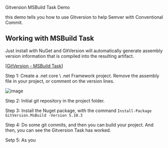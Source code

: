 Gitversion MSBuild Task Demo

this demo tells you how to use Gitversion to help Semver with Conventional Commit.

## Working with MSBuild Task

Just install with NuGet and GitVersion will automatically generate assembly version information that is compiled into the resulting artifact.

[[GitVersion - MSBuild Task](https://gitversion.net/docs/usage/msbuild)]

Step 1: Create a .net core \ .net Framework project. Remove the assembly file in your project, or comment on the version lines.

![image](https://user-images.githubusercontent.com/10216853/184575613-ba0b02ce-56c3-43ce-a30d-65d94a92ad9c.png)


Step 2: Initial git repository in the project folder.

Step 3: Install the Nuget package, with the command `Install-Package GitVersion.MsBuild -Version 5.10.3`

Step 4: Do some git commits, and then you can build your project. And then, you can see the Gitversion Task has worked.

Setp 5: As you 
